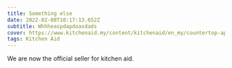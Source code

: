 ```yaml
---
title: Something else
date: 2022-02-08T10:17:13.652Z
subtitle: Whhheaspdapdoasdads
cover: https://www.kitchenaid.my/content/kitchenaid/en_my/countertop-appliances/stand-mixers/_jcr_content/root/main/responsivegrid/responsivegrid_597268316/container/wrapperParsys/image_copy_copy_copy.img.jpeg/1568800690437/powerful-stand-mixer.jpeg
tags: Kitchen Aid
---
```

We are now the official seller for kitchen aid.
